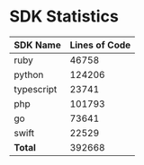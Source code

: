 # SDK Statistics

| SDK Name | Lines of Code |
| -------- | ------------- |
| ruby | 46758 |
| python | 124206 |
| typescript | 23741 |
| php | 101793 |
| go | 73641 |
| swift | 22529 |
| **Total** | 392668 |
